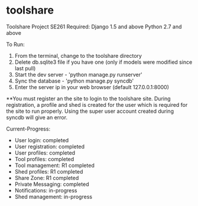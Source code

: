 toolshare
=========

Toolshare Project SE261
Required:
Django 1.5 and above
Python 2.7 and above

To Run:

1. From the terminal, change to the toolshare directory
2. Delete db.sqlite3 file if you have one (only if models were modified since last pull)
2. Start the dev server - 'python manage.py runserver'
3. Sync the database - 'python manage.py syncdb'
4. Enter the server ip in your web browser (default 127.0.0.1:8000) 

**You must register an the site to login to the toolshare site. During registration, a profile and shed is created for the user which is required for the site to run properly.  Using the super user account created during syncdb will give an error.

Current-Progress:
- User login: completed
- User registration: completed
- User profiles: completed
- Tool profiles: completed
- Tool management: R1 completed
- Shed profiles: R1 completed
- Share Zone: R1 completed
- Private Messaging: completed
- Notifications: in-progress 
- Shed management: in-progress
